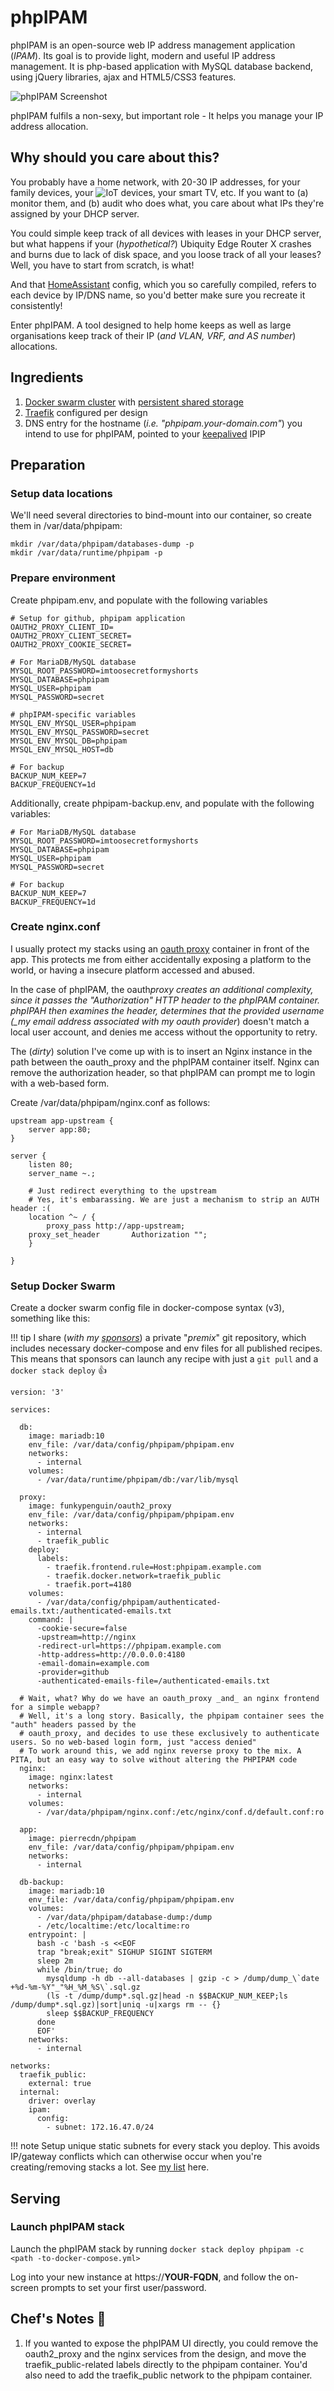 # phpIPAM

phpIPAM is an open-source web IP address management application (_IPAM_). Its goal is to provide light, modern and useful IP address management. It is php-based application with MySQL database backend, using jQuery libraries, ajax and HTML5/CSS3 features.

![phpIPAM Screenshot](../images/phpipam.png)

phpIPAM fulfils a non-sexy, but important role - It helps you manage your IP address allocation.

## Why should you care about this?

You probably have a home network, with 20-30 IP addresses, for your family devices, your ![IoT devices](/recipes/homeassistant), your smart TV, etc. If you want to (a) monitor them, and (b) audit who does what, you care about what IPs they're assigned by your DHCP server.

You could simple keep track of all devices with leases in your DHCP server, but what happens if your (_hypothetical?_) Ubiquity Edge Router X crashes and burns due to lack of disk space, and you loose track of all your leases? Well, you have to start from scratch, is what!

And that [HomeAssistant](/recipes/homeassistant/) config, which you so carefully compiled, refers to each device by IP/DNS name, so you'd better make sure you recreate it consistently!

Enter phpIPAM. A tool designed to help home keeps as well as large organisations keep track of their IP (_and VLAN, VRF, and AS number_) allocations.

## Ingredients

1. [Docker swarm cluster](/ha-docker-swarm/design/) with [persistent shared storage](/ha-docker-swarm/shared-storage-ceph.md)
2. [Traefik](/ha-docker-swarm/traefik) configured per design
3. DNS entry for the hostname (_i.e. "phpipam.your-domain.com"_) you intend to use for phpIPAM, pointed to your [keepalived](/ha-docker-swarm/keepalived/) IPIP

## Preparation

### Setup data locations

We'll need several directories to bind-mount into our container, so create them in /var/data/phpipam:

```
mkdir /var/data/phpipam/databases-dump -p
mkdir /var/data/runtime/phpipam -p
```

### Prepare environment

Create phpipam.env, and populate with the following variables

```
# Setup for github, phpipam application
OAUTH2_PROXY_CLIENT_ID=
OAUTH2_PROXY_CLIENT_SECRET=
OAUTH2_PROXY_COOKIE_SECRET=

# For MariaDB/MySQL database
MYSQL_ROOT_PASSWORD=imtoosecretformyshorts
MYSQL_DATABASE=phpipam
MYSQL_USER=phpipam
MYSQL_PASSWORD=secret

# phpIPAM-specific variables
MYSQL_ENV_MYSQL_USER=phpipam
MYSQL_ENV_MYSQL_PASSWORD=secret
MYSQL_ENV_MYSQL_DB=phpipam
MYSQL_ENV_MYSQL_HOST=db

# For backup
BACKUP_NUM_KEEP=7
BACKUP_FREQUENCY=1d
```

Additionally, create phpipam-backup.env, and populate with the following variables:

```
# For MariaDB/MySQL database
MYSQL_ROOT_PASSWORD=imtoosecretformyshorts
MYSQL_DATABASE=phpipam
MYSQL_USER=phpipam
MYSQL_PASSWORD=secret

# For backup
BACKUP_NUM_KEEP=7
BACKUP_FREQUENCY=1d
```

### Create nginx.conf

I usually protect my stacks using an [oauth proxy](/reference/oauth_proxy/) container in front of the app. This protects me from either accidentally exposing a platform to the world, or having a insecure platform accessed and abused.

In the case of phpIPAM, the oauth*proxy creates an additional complexity, since it passes the "Authorization" HTTP header to the phpIPAM container. phpIPAH then examines the header, determines that the provided username (\_my email address associated with my oauth provider*) doesn't match a local user account, and denies me access without the opportunity to retry.

The (_dirty_) solution I've come up with is to insert an Nginx instance in the path between the oauth_proxy and the phpIPAM container itself. Nginx can remove the authorization header, so that phpIPAM can prompt me to login with a web-based form.

Create /var/data/phpipam/nginx.conf as follows:

```
upstream app-upstream {
    server app:80;
}

server {
    listen 80;
    server_name ~.;

    # Just redirect everything to the upstream
    # Yes, it's embarassing. We are just a mechanism to strip an AUTH header :(
    location ^~ / {
        proxy_pass http://app-upstream;
	proxy_set_header       Authorization "";
    }

}
```

### Setup Docker Swarm

Create a docker swarm config file in docker-compose syntax (v3), something like this:

!!! tip
I share (_with my [sponsors](https://github.com/sponsors/funkypenguin)_) a private "_premix_" git repository, which includes necessary docker-compose and env files for all published recipes. This means that sponsors can launch any recipe with just a `git pull` and a `docker stack deploy` 👍

```
version: '3'

services:

  db:
    image: mariadb:10
    env_file: /var/data/config/phpipam/phpipam.env
    networks:
      - internal
    volumes:
      - /var/data/runtime/phpipam/db:/var/lib/mysql

  proxy:
    image: funkypenguin/oauth2_proxy
    env_file: /var/data/config/phpipam/phpipam.env
    networks:
      - internal
      - traefik_public
    deploy:
      labels:
        - traefik.frontend.rule=Host:phpipam.example.com
        - traefik.docker.network=traefik_public
        - traefik.port=4180
    volumes:
      - /var/data/config/phpipam/authenticated-emails.txt:/authenticated-emails.txt
    command: |
      -cookie-secure=false
      -upstream=http://nginx
      -redirect-url=https://phpipam.example.com
      -http-address=http://0.0.0.0:4180
      -email-domain=example.com
      -provider=github
      -authenticated-emails-file=/authenticated-emails.txt

  # Wait, what? Why do we have an oauth_proxy _and_ an nginx frontend for a simple webapp?
  # Well, it's a long story. Basically, the phpipam container sees the "auth" headers passed by the
  # oauth_proxy, and decides to use these exclusively to authenticate users. So no web-based login form, just "access denied"
  # To work around this, we add nginx reverse proxy to the mix. A PITA, but an easy way to solve without altering the PHPIPAM code
  nginx:
    image: nginx:latest
    networks:
      - internal
    volumes:
      - /var/data/phpipam/nginx.conf:/etc/nginx/conf.d/default.conf:ro

  app:
    image: pierrecdn/phpipam
    env_file: /var/data/config/phpipam/phpipam.env
    networks:
      - internal

  db-backup:
    image: mariadb:10
    env_file: /var/data/config/phpipam/phpipam.env
    volumes:
      - /var/data/phpipam/database-dump:/dump
      - /etc/localtime:/etc/localtime:ro
    entrypoint: |
      bash -c 'bash -s <<EOF
      trap "break;exit" SIGHUP SIGINT SIGTERM
      sleep 2m
      while /bin/true; do
        mysqldump -h db --all-databases | gzip -c > /dump/dump_\`date +%d-%m-%Y"_"%H_%M_%S\`.sql.gz
        (ls -t /dump/dump*.sql.gz|head -n $$BACKUP_NUM_KEEP;ls /dump/dump*.sql.gz)|sort|uniq -u|xargs rm -- {}
        sleep $$BACKUP_FREQUENCY
      done
      EOF'
    networks:
      - internal

networks:
  traefik_public:
    external: true
  internal:
    driver: overlay
    ipam:
      config:
        - subnet: 172.16.47.0/24
```

!!! note
Setup unique static subnets for every stack you deploy. This avoids IP/gateway conflicts which can otherwise occur when you're creating/removing stacks a lot. See [my list](/reference/networks/) here.

## Serving

### Launch phpIPAM stack

Launch the phpIPAM stack by running `docker stack deploy phpipam -c <path -to-docker-compose.yml>`

Log into your new instance at https://**YOUR-FQDN**, and follow the on-screen prompts to set your first user/password.

## Chef's Notes 📓

1. If you wanted to expose the phpIPAM UI directly, you could remove the oauth2_proxy and the nginx services from the design, and move the traefik_public-related labels directly to the phpipam container. You'd also need to add the traefik_public network to the phpipam container.
